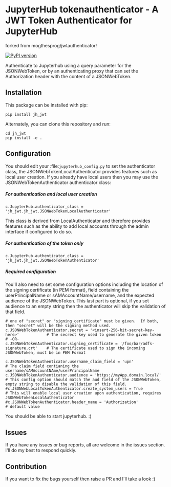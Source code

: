 # JupyterHub tokenauthenticator - A JWT Token Authenticator for JupyterHub

forked from mogthesprog/jwtauthenticator!

[![PyPI version](https://badge.fury.io/py/jh_jwt.svg)](https://badge.fury.io/py/jh_jwt)

Authenticate to Jupyterhub using a query parameter for the JSONWebToken, or by an authenticating proxy that can set the Authorization header with the content of a JSONWebToken.

## Installation

This package can be installed with pip:

```
pip install jh_jwt
```

Alternately, you can clone this repository and run:

```
cd jh_jwt
pip install -e .
```

## Configuration

You should edit your :file:`jupyterhub_config.py` to set the authenticator class, the JSONWebTokenLocalAuthenticator provides features such as local user creation. If you already have local users then you may use the JSONWebTokenAuthenticator authenticator class:

##### For authentication and local user creation
```
c.JupyterHub.authenticator_class = 'jh_jwt.jh_jwt.JSONWebTokenLocalAuthenticator'
```

This class is derived from LocalAuthenticator and therefore provides features such as the ability to add local accounts through the admin interface if configured to do so.

##### For authentication of the token only

```
c.JupyterHub.authenticator_class = 'jh_jwt.jh_jwt.JSONWebTokenAuthenticator'
```

##### Required configuration

You'll also need to set some configuration options including the location of the signing certificate (in PEM format), field containing the userPrincipalName or sAMAccountName/username, and the expected audience of the JSONWebToken. This last part is optional, if you set audience to an empty string then the authenticator will skip the validation of that field.

```
# one of "secret" or "signing_certificate" must be given.  If both, then "secret" will be the signing method used.
c.JSONWebTokenAuthenticator.secret = '<insert-256-bit-secret-key-here>'            # The secrect key used to generate the given token
# -OR-
c.JSONWebTokenAuthenticator.signing_certificate = '/foo/bar/adfs-signature.crt'    # The certificate used to sign the incoming JSONWebToken, must be in PEM Format

c.JSONWebTokenAuthenticator.username_claim_field = 'upn'                           # The claim field contianing the username/sAMAccountNAme/userPrincipalName
c.JSONWebTokenAuthenticator.audience = 'https://myApp.domain.local/'               # This config option should match the aud field of the JSONWebToken, empty string to disable the validation of this field.
#c.JSONWebLocalTokenAuthenticator.create_system_users = True                       # This will enable local user creation upon authentication, requires JSONWebTokenLocalAuthenticator
#c.JSONWebTokenAuthenticator.header_name = 'Authorization'                         # default value
```

You should be able to start jupyterhub. :)

## Issues

If you have any issues or bug reports, all are welcome in the issues section. I'll do my best to respond quickly.

## Contribution

If you want to fix the bugs yourself then raise a PR and I'll take a look :)
